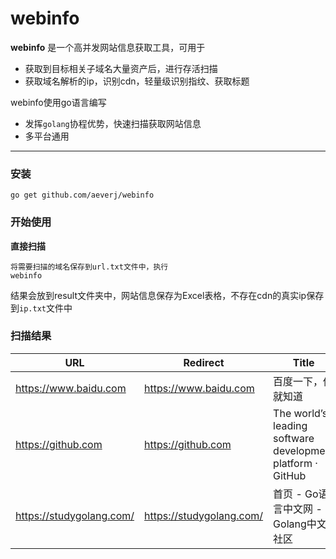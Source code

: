 # webinfo #

**webinfo** 是一个高并发网站信息获取工具，可用于

* 获取到目标相关子域名大量资产后，进行存活扫描
* 获取域名解析的ip，识别cdn，轻量级识别指纹、获取标题

webinfo使用go语言编写

* 发挥`golang`协程优势，快速扫描获取网站信息
* 多平台通用

------

### 安装 ###

	go get github.com/aeverj/webinfo

### 开始使用

 **直接扫描**

```
将需要扫描的域名保存到url.txt文件中，执行
webinfo
```

结果会放到result文件夹中，网站信息保存为Excel表格，不存在cdn的真实ip保存到`ip.txt`文件中

###  扫描结果

| URL                      | Redirect                 | Title                                                       | Status_Code | IP                        | CDN   | Finger                                                       |
| ------------------------ | ------------------------ | ----------------------------------------------------------- | ----------- | ------------------------- | ----- | ------------------------------------------------------------ |
| https://www.baidu.com    | https://www.baidu.com    | 百度一下，你就知道                                          | 200         | 182.61.200.7,182.61.200.6 | false | jQuery                                                       |
| https://github.com       | https://github.com       | The  world’s leading software development platform · GitHub | 200         | 13.250.177.223            | false | Ruby on  Rails,GitHub Pages,Bootstrap                        |
| https://studygolang.com/ | https://studygolang.com/ | 首页 -  Go语言中文网 - Golang中文社区                       | 200         | 59.110.219.94             | false | jQuery,Bootstrap,Google  AdSense,Marked,Gravatar,Nginx,Font Awesome |


